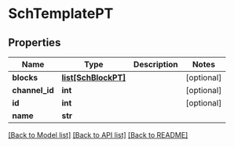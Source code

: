 # SchTemplatePT

## Properties
Name | Type | Description | Notes
------------ | ------------- | ------------- | -------------
**blocks** | [**list[SchBlockPT]**](SchBlockPT.md) |  | [optional] 
**channel_id** | **int** |  | [optional] 
**id** | **int** |  | [optional] 
**name** | **str** |  | 

[[Back to Model list]](../README.md#documentation-for-models) [[Back to API list]](../README.md#documentation-for-api-endpoints) [[Back to README]](../README.md)


